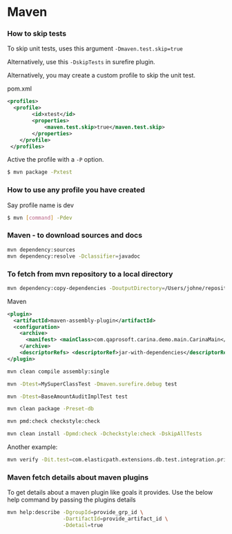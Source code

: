 # Maven

### How to skip tests

To skip unit tests, uses this argument `-Dmaven.test.skip=true`

Alternatively, use this `-DskipTests` in surefire plugin.

Alternatively, you may create a custom profile to skip the unit test.

pom.xml

```xml
<profiles>
  <profile>
		<id>xtest</id>
		<properties>
			<maven.test.skip>true</maven.test.skip>
		</properties>
	</profile>
 </profiles>
```



Active the profile with a `-P` option.

```bash
$ mvn package -Pxtest
```

### How to use any profile you have created

Say profile name is dev

```bash
$ mvn [command] -Pdev
```

### Maven - to download sources and docs

```bash
mvn dependency:sources
mvn dependency:resolve -Dclassifier=javadoc
```

### To fetch from mvn repository to a local directory

```bash
mvn dependency:copy-dependencies -DoutputDirectory=/Users/johne/repositorytemp
```



Maven

```xml
<plugin> 
  <artifactId>maven-assembly-plugin</artifactId> 
  <configuration> 
    <archive> 
      <manifest> <mainClass>com.qaprosoft.carina.demo.main.CarinaMain</mainClass> </manifest> 
    </archive> 
    <descriptorRefs> <descriptorRef>jar-with-dependencies</descriptorRef> </descriptorRefs> </configuration> 
</plugin>
```



```bash
mvn clean compile assembly:single

mvn -Dtest=MySuperClassTest -Dmaven.surefire.debug test

mvn -Dtest=BaseAmountAuditImplTest test

mvn clean package -Preset-db

mvn pmd:check checkstyle:check

mvn clean install -Dpmd:check -Dcheckstyle:check -DskipAllTests
```



Another example:

```bash
mvn verify -Dit.test=com.elasticpath.extensions.db.test.integration.pricing.BaseAmountAuditIntegrationTest -Dmaven.failsafe.debug="-Xdebug -Xrunjdwp:transport=dt_socket,server=y,suspend=y,address=8000 -Xnoagent -Djava.compiler=NONE" -Dpmd.skip=true -Dcheckstyle.skip=true
```
### Maven fetch details about maven plugins

To get details about a maven plugin like goals it provides. Use the below help command by passing the plugins details

```bash
mvn help:describe -DgroupId=provide_grp_id \
                  -DartifactId=provide_artifact_id \
                  -Ddetail=true
```
